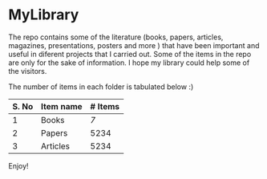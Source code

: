 # MyLibrary
The repo contains some of the literature (books, papers, articles, magazines, presentations, posters and more ) that have been important and useful in diferent projects that I carried out. Some of the items in the repo are only for the sake of information. I hope my library could help some of the visitors. 

The number of items in each folder is tabulated below :)

| S. No        | Item name | # Items    |
|--------------|-----------|------------|
| 1            | Books     | *7*        |
| 2            | Papers    | 5234       |
| 3            | Articles  | 5234       |

Enjoy! 
